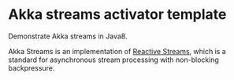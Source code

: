 Akka streams activator template
===============================

Demonstrate Akka streams in Java8.

Akka Streams is an implementation of [Reactive Streams](http://www.reactive-streams.org/),
which is a standard for asynchronous stream processing with non-blocking backpressure.

